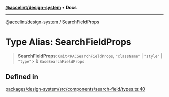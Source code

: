 [**@accelint/design-system**](../README.md) • **Docs**

***

[@accelint/design-system](../README.md) / SearchFieldProps

# Type Alias: SearchFieldProps

> **SearchFieldProps**: `Omit`\<`RACSearchFieldProps`, `"className"` \| `"style"` \| `"type"`\> & `BaseSearchFieldProps`

## Defined in

[packages/design-system/src/components/search-field/types.ts:40](https://github.com/gohypergiant/standard-toolkit/blob/258694cea8ed8bbd956b3cf5da47c2c9debcf127/packages/design-system/src/components/search-field/types.ts#L40)
